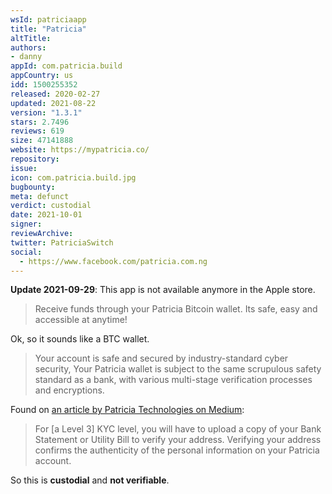 ```yaml
---
wsId: patriciaapp
title: "Patricia"
altTitle: 
authors:
- danny
appId: com.patricia.build
appCountry: us
idd: 1500255352
released: 2020-02-27
updated: 2021-08-22
version: "1.3.1"
stars: 2.7496
reviews: 619
size: 47141888
website: https://mypatricia.co/
repository: 
issue: 
icon: com.patricia.build.jpg
bugbounty: 
meta: defunct
verdict: custodial
date: 2021-10-01
signer: 
reviewArchive:
twitter: PatriciaSwitch
social:
  - https://www.facebook.com/patricia.com.ng
---
```


**Update 2021-09-29**: This app is not available anymore in the Apple store.


> Receive funds through your Patricia Bitcoin wallet. Its safe, easy and accessible at anytime!

Ok, so it sounds like a BTC wallet.

> Your account is safe and secured by industry-standard cyber security, Your Patricia wallet is subject to the same scrupulous safety standard as a bank, with various multi-stage verification processes and encryptions.

Found on [an article by Patricia Technologies on Medium](https://patriciatechnologies.medium.com/why-kyc-is-necessary-on-patricia-18ec6a538da3):

> For [a Level 3] KYC level, you will have to upload a copy of your Bank Statement or Utility Bill to verify your address. Verifying your address confirms the authenticity of the personal information on your Patricia account.

So this is **custodial** and **not verifiable**.
